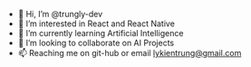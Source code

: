 - 👋 Hi, I’m @trungly-dev
- 👀 I’m interested in React and React Native
- 🌱 I’m currently learning Artificial Intelligence
- 💞️ I’m looking to collaborate on AI Projects
- 📫 Reaching me on git-hub or email lykientrung@gmail.com
 
